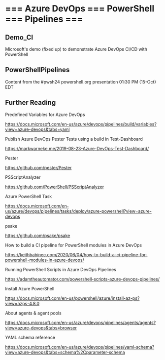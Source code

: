 # === Azure DevOps === PowerShell === Pipelines ===

## Demo_CI

Microsoft's demo (fixed up) to demonstrate Azure DevOps CI/CD with PowerShell

## PowerShellPipelines

Content from the #pwsh24 powershell.org presentation 01:30 PM (15-Oct) EDT

## Further Reading

Predefined Variables for Azure DevOps

https://docs.microsoft.com/en-us/azure/devops/pipelines/build/variables?view=azure-devops&tabs=yaml

Publish Azure DevOps Pester Tests using a build in Test-Dashboard 

https://markwarneke.me/2019-08-23-Azure-DevOps-Test-Dashboard/

Pester

https://github.com/pester/Pester

PSScriptAnalyzer

https://github.com/PowerShell/PSScriptAnalyzer

Azure PowerShell Task

https://docs.microsoft.com/en-us/azure/devops/pipelines/tasks/deploy/azure-powershell?view=azure-devops

psake

https://github.com/psake/psake

How to build a CI pipeline for PowerShell modules in Azure DevOps

https://keithbabinec.com/2020/06/04/how-to-build-a-ci-pipeline-for-powershell-modules-in-azure-devops/

Running PowerShell Scripts in Azure DevOps Pipelines

https://adamtheautomator.com/powershell-scripts-azure-devops-pipelines/

Install Azure PowerShell

https://docs.microsoft.com/en-us/powershell/azure/install-az-ps?view=azps-4.8.0

About agents & agent pools

https://docs.microsoft.com/en-us/azure/devops/pipelines/agents/agents?view=azure-devops&tabs=browser

YAML schema reference

https://docs.microsoft.com/en-us/azure/devops/pipelines/yaml-schema?view=azure-devops&tabs=schema%2Cparameter-schema
